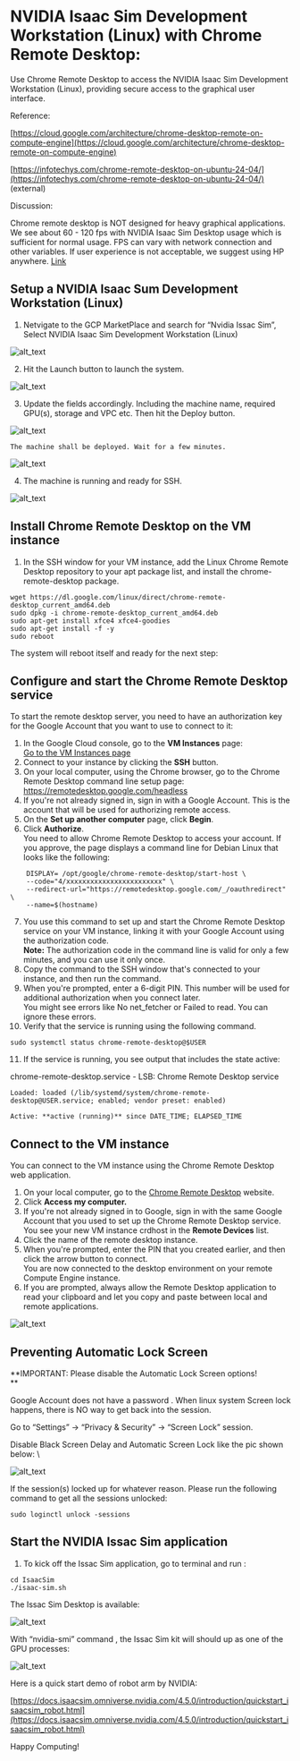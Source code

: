 # NVIDIA Isaac Sim Development Workstation (Linux) with Chrome Remote Desktop:

Use Chrome Remote Desktop to access the NVIDIA Isaac Sim Development Workstation (Linux), providing secure access to the graphical user interface.

Reference:

[https://cloud.google.com/architecture/chrome-desktop-remote-on-compute-engine](https://cloud.google.com/architecture/chrome-desktop-remote-on-compute-engine)

[https://infotechys.com/chrome-remote-desktop-on-ubuntu-24-04/](https://infotechys.com/chrome-remote-desktop-on-ubuntu-24-04/) (external) 

Discussion:

Chrome remote desktop is NOT designed for heavy graphical applications. We see about 60 - 120 fps with NVIDIA Isaac Sim Desktop usage which is sufficient for normal usage. FPS can vary with network connection and other variables.  If user experience is not acceptable, we suggest using HP anywhere. [Link](https://cloud.google.com/compute/docs/virtual-workstation/linux) 


## Setup a NVIDIA Isaac Sum Development Workstation (Linux)



1. Netvigate to the GCP MarketPlace and search for “Nvidia Issac Sim”, Select NVIDIA Isaac Sim Development Workstation (Linux)

![alt_text](images/image1.png "image_tooltip")

2. Hit the Launch button to launch the system. 

![alt_text](images/image2.png "image_tooltip")


3. Update the fields accordingly. Including the machine name, required GPU(s), storage and VPC etc. Then hit the Deploy button.

![alt_text](images/image3.png "image_tooltip")


 	The machine shall be deployed. Wait for a few minutes.


![alt_text](images/image4.png "image_tooltip")




4. The machine is running and ready for SSH. 

![alt_text](images/image5.png "image_tooltip")



## Install Chrome Remote Desktop on the VM instance


1. In the SSH window for your VM instance, add the Linux Chrome Remote Desktop repository to your apt package list, and install the chrome-remote-desktop package.

```
wget https://dl.google.com/linux/direct/chrome-remote-desktop_current_amd64.deb
sudo dpkg -i chrome-remote-desktop_current_amd64.deb
sudo apt-get install xfce4 xfce4-goodies
sudo apt-get install -f -y
sudo reboot
```


The system will reboot itself and ready for the next step: 


## Configure and start the Chrome Remote Desktop service

To start the remote desktop server, you need to have an authorization key for the Google Account that you want to use to connect to it:



1. In the Google Cloud console, go to the **VM Instances** page: \
[Go to the VM Instances page](https://console.cloud.google.com/compute/instances/)
2. Connect to your instance by clicking the **SSH** button.
3. On your local computer, using the Chrome browser, go to the Chrome Remote Desktop command line setup page: \
[https://remotedesktop.google.com/headless \
](https://remotedesktop.google.com/headless)
4. If you're not already signed in, sign in with a Google Account. This is the account that will be used for authorizing remote access.
5. On the **Set up another computer** page, click **Begin**.
6. Click **Authorize**. \
You need to allow Chrome Remote Desktop to access your account. If you approve, the page displays a command line for Debian Linux that looks like the following:

```
    DISPLAY= /opt/google/chrome-remote-desktop/start-host \
    --code="4/xxxxxxxxxxxxxxxxxxxxxxxx" \
    --redirect-url="https://remotedesktop.google.com/_/oauthredirect" \
    --name=$(hostname)
```


7. You use this command to set up and start the Chrome Remote Desktop service on your VM instance, linking it with your Google Account using the authorization code. \
**Note:** The authorization code in the command line is valid for only a few minutes, and you can use it only once.
8. Copy the command to the SSH window that's connected to your instance, and then run the command.
9. When you're prompted, enter a 6-digit PIN. This number will be used for additional authorization when you connect later. \
You might see errors like No net_fetcher or Failed to read. You can ignore these errors.
10. Verify that the service is running using the following command.

```
sudo systemctl status chrome-remote-desktop@$USER
```

11. If the service is running, you see output that includes the state active:

chrome-remote-desktop.service - LSB: Chrome Remote Desktop service

    Loaded: loaded (/lib/systemd/system/chrome-remote-desktop@USER.service; enabled; vendor preset: enabled)

    Active: **active (running)** since DATE_TIME; ELAPSED_TIME


## Connect to the VM instance

You can connect to the VM instance using the Chrome Remote Desktop web application.



1. On your local computer, go to the [Chrome Remote Desktop](https://remotedesktop.google.com/) website.
2. Click **Access my computer.**
3. If you're not already signed in to Google, sign in with the same Google Account that you used to set up the Chrome Remote Desktop service. \
You see your new VM instance crdhost in the **Remote Devices** list.
4. Click the name of the remote desktop instance.
5. When you're prompted, enter the PIN that you created earlier, and then click the arrow button to connect. \
You are now connected to the desktop environment on your remote Compute Engine instance.
6. If you are prompted, always allow the Remote Desktop application to read your clipboard and let you copy and paste between local and remote applications.


![alt_text](images/image6.png "image_tooltip")



## Preventing Automatic Lock Screen

**IMPORTANT: Please disable the Automatic Lock Screen options!  \
**

Google Account does not have a password . When linux system Screen lock happens, there is NO way to get back into the session. 

Go to “Settings” -> “Privacy & Security” -> “Screen Lock” session.

Disable Black Screen Delay and Automatic Screen Lock like the pic shown below:  \

![alt_text](images/image7.png "image_tooltip")

If the session(s) locked up for whatever reason. Please run the following command to get all the sessions unlocked:

```
sudo loginctl unlock -sessions
```

## Start the NVIDIA Issac Sim application



1. To kick off the Issac Sim application, go to terminal and run :

```
cd IsaacSim
./isaac-sim.sh
```

The Issac Sim Desktop is available: 

![alt_text](images/image8.png "image_tooltip")


With “nvidia-smi” command , the Issac Sim kit will should up as one of the GPU processes: 


![alt_text](images/image9.png "image_tooltip")


Here is a quick start demo of robot arm by NVIDIA: 

[https://docs.isaacsim.omniverse.nvidia.com/4.5.0/introduction/quickstart_isaacsim_robot.html](https://docs.isaacsim.omniverse.nvidia.com/4.5.0/introduction/quickstart_isaacsim_robot.html)

Happy Computing!  